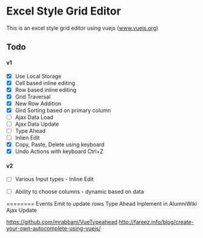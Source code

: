 # Excel Style Grid Editor

This is an excel style grid editor using vuejs (www.vuejs.org)


## Todo

#### v1

- [x] Use Local Storage
- [x] Cell based inline editing
- [x] Row based inline editing
- [x] Grid Traversal
- [x] New Row Addition
- [x] Gird Sorting based on primary column
- [ ] Ajax Data Load
- [ ] Ajax Data Update
- [ ] Type Ahead
- [ ] Inlien Edit
- [x] Copy, Paste, Delete using keyboard
- [x] Undo Actions with keyboard Ctrl+Z

#### v2
- [ ] Various Input types - Inline Edit
- [ ] Ability to choose columns - dynamic based on data



========
Events Emit to update rows
Type Ahead
Inplement in AlumniWiki
Ajax Update


https://github.com/mrabbani/VueTypeahead
http://fareez.info/blog/create-your-own-autocomplete-using-vuejs/
